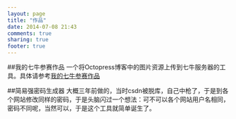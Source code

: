 ```yaml
---
layout: page
title: "作品"
date: 2014-07-08 21:43
comments: true
sharing: true
footer: true
---
```

##我的七牛参赛作品
一个将Octopress博客中的图片资源上传到七牛服务器的工具。具体请参考<a href="http://droidyue.com/blog/2014/09/13/my-work-for-qiniu-demo/" target="_blank">我的七牛参赛作品</a>

##简易强密码生成器
大概三年前做的，当时csdn被脱库，自己中枪了，于是到各个网站修改同样的密码，于是头脑闪过一个想法：可不可以各个网站用户名相同，密码不同呢，当然可以，于是这个工具就简单诞生了。

<html>
<script language="javascript" src="http://toolite.sinaapp.com/php/md5.js"></script>
<script language="javascript">
			
			function get_input(){
				var input=document.getElementsByName("plain_code")[0].value;	
				return input;	
			}	
				
			function encryption_md5_salt(){
				var salt="duchengyi";
				var input=get_input();
				var encrypted=hex_md5(input+salt);
				encrypted=encrypted.substring(2,14);
				return encrypted;
			}
				
			function display_result(){
				var result=encryption_md5_salt();
				document.getElementsByName("result")[0].value=result;			
			}
			
			function clear_tips(){
				document.getElementsByName("plain_code")[0].value="";			
			}
		</script>	
<p>请在下面输入您的简单密码</p>
<p><input type="text" name="plain_code" id="plain_code"  onclick="clear_tips()">
<input type="button" id="make_word" value="转换强密码" onclick="display_result()"></p>
<p><input type="text" name="result">复制左侧密码</p>
<p>使用说明：将你的未处理的密码输入第一个文本框，然后点击按钮获取特殊处理的密码，随后将特殊密码作为密码修改或注册.如google_123,weibo weibo_123,douban_123</p>
<p></p>
</html>

独立应用地址：http://toolite.sinaapp.com/php/salty_encryption.html
